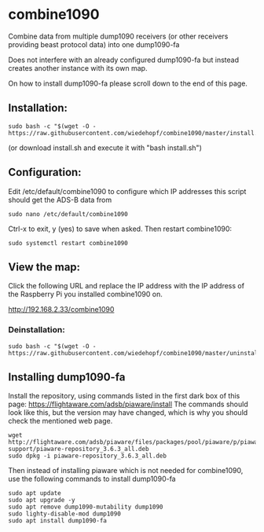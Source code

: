 # combine1090
Combine data from multiple dump1090 receivers (or other receivers providing beast protocol data) into one dump1090-fa

Does not interfere with an already configured dump1090-fa but instead creates another instance with its own map.

On how to install dump1090-fa please scroll down to the end of this page.

## Installation:
```
sudo bash -c "$(wget -O - https://raw.githubusercontent.com/wiedehopf/combine1090/master/install.sh)"
```
(or download install.sh and execute it with "bash install.sh")

## Configuration:

Edit /etc/default/combine1090 to configure which IP addresses this script should get the ADS-B data from
```
sudo nano /etc/default/combine1090
```
Ctrl-x to exit, y (yes) to save when asked.
Then restart combine1090:
```
sudo systemctl restart combine1090
```

## View the map:

Click the following URL and replace the IP address with the IP address of the Raspberry Pi you installed combine1090 on.

http://192.168.2.33/combine1090


### Deinstallation:
```
sudo bash -c "$(wget -O - https://raw.githubusercontent.com/wiedehopf/combine1090/master/uninstall.sh)"
```



## Installing dump1090-fa

Install the repository, using commands listed in the first dark box of this page: https://flightaware.com/adsb/piaware/install
The commands should look like this, but the version may have changed, which is why you should check the mentioned web page.
```
wget http://flightaware.com/adsb/piaware/files/packages/pool/piaware/p/piaware-support/piaware-repository_3.6.3_all.deb
sudo dpkg -i piaware-repository_3.6.3_all.deb
```

Then instead of installing piaware which is not needed for combine1090, use the following commands to install dump1090-fa

```
sudo apt update
sudo apt upgrade -y
sudo apt remove dump1090-mutability dump1090
sudo lighty-disable-mod dump1090
sudo apt install dump1090-fa
```

